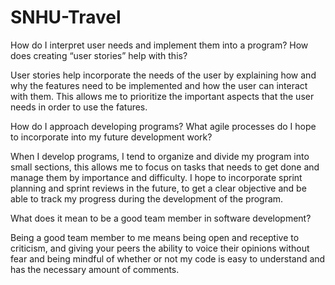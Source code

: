 # SNHU-Travel

How do I interpret user needs and implement them into a program? How does creating “user stories” help with this?

User stories help incorporate the needs of the user by explaining how and why the features need to be implemented and how the user can interact with them. This allows me to prioritize the important aspects that the user needs in order to use the fatures.

How do I approach developing programs? What agile processes do I hope to incorporate into my future development work?

When I develop programs, I tend to organize and divide my program into small sections, this allows me to focus on tasks that needs to get done and manage them by importance and difficulty. I hope to incorporate sprint planning and sprint reviews in the future, to get a clear objective and be able to track my progress during the development of the program.

What does it mean to be a good team member in software development?

Being a good team member to me means being open and receptive to criticism, and giving your peers the ability to voice their opinions without fear and being mindful of whether or not my code is easy to understand and has the necessary amount of comments.
